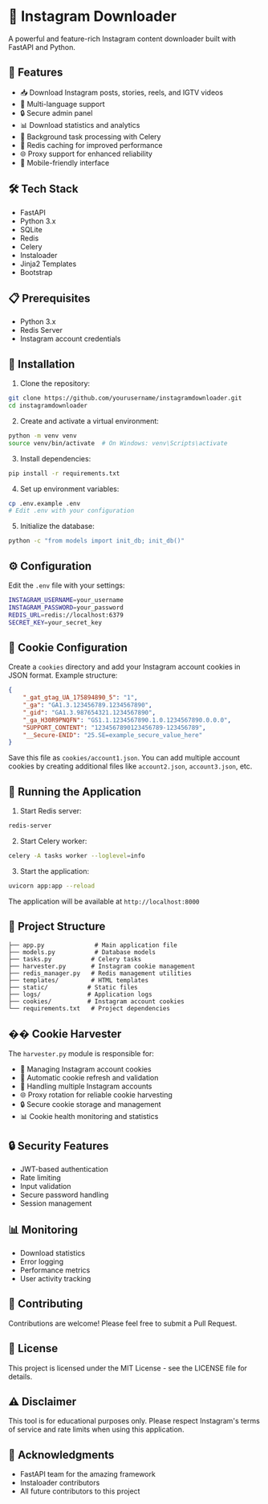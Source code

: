 # 📸 Instagram Downloader

A powerful and feature-rich Instagram content downloader built with FastAPI and Python.

## 🌟 Features

- 📥 Download Instagram posts, stories, reels, and IGTV videos
- 🔄 Multi-language support
- 🔒 Secure admin panel
- 📊 Download statistics and analytics
- 🔄 Background task processing with Celery
- 💾 Redis caching for improved performance
- 🌐 Proxy support for enhanced reliability
- 📱 Mobile-friendly interface

## 🛠️ Tech Stack

- FastAPI
- Python 3.x
- SQLite
- Redis
- Celery
- Instaloader
- Jinja2 Templates
- Bootstrap

## 📋 Prerequisites

- Python 3.x
- Redis Server
- Instagram account credentials

## 🚀 Installation

1. Clone the repository:

```bash
git clone https://github.com/yourusername/instagramdownloader.git
cd instagramdownloader
```

2. Create and activate a virtual environment:

```bash
python -m venv venv
source venv/bin/activate  # On Windows: venv\Scripts\activate
```

3. Install dependencies:

```bash
pip install -r requirements.txt
```

4. Set up environment variables:

```bash
cp .env.example .env
# Edit .env with your configuration
```

5. Initialize the database:

```bash
python -c "from models import init_db; init_db()"
```

## ⚙️ Configuration

Edit the `.env` file with your settings:

```bash
INSTAGRAM_USERNAME=your_username
INSTAGRAM_PASSWORD=your_password
REDIS_URL=redis://localhost:6379
SECRET_KEY=your_secret_key
```

## 🍪 Cookie Configuration

Create a `cookies` directory and add your Instagram account cookies in JSON format. Example structure:

```json
{
	"_gat_gtag_UA_175894890_5": "1",
	"_ga": "GA1.3.123456789.1234567890",
	"_gid": "GA1.3.987654321.1234567890",
	"_ga_H30R9PNQFN": "GS1.1.1234567890.1.0.1234567890.0.0.0",
	"SUPPORT_CONTENT": "1234567890123456789-123456789",
	"__Secure-ENID": "25.SE=example_secure_value_here"
}
```

Save this file as `cookies/account1.json`. You can add multiple account cookies by creating additional files like `account2.json`, `account3.json`, etc.

## 🚀 Running the Application

1. Start Redis server:

```bash
redis-server
```

2. Start Celery worker:

```bash
celery -A tasks worker --loglevel=info
```

3. Start the application:

```bash
uvicorn app:app --reload
```

The application will be available at `http://localhost:8000`

## 🔧 Project Structure

```
├── app.py              # Main application file
├── models.py           # Database models
├── tasks.py           # Celery tasks
├── harvester.py       # Instagram cookie management
├── redis_manager.py   # Redis management utilities
├── templates/         # HTML templates
├── static/           # Static files
├── logs/             # Application logs
├── cookies/          # Instagram account cookies
└── requirements.txt   # Project dependencies
```

## �� Cookie Harvester

The `harvester.py` module is responsible for:

- 🔑 Managing Instagram account cookies
- 🔄 Automatic cookie refresh and validation
- 🎯 Handling multiple Instagram accounts
- 🌐 Proxy rotation for reliable cookie harvesting
- 🔒 Secure cookie storage and management
- 📊 Cookie health monitoring and statistics

## 🔒 Security Features

- JWT-based authentication
- Rate limiting
- Input validation
- Secure password handling
- Session management

## 📊 Monitoring

- Download statistics
- Error logging
- Performance metrics
- User activity tracking

## 🤝 Contributing

Contributions are welcome! Please feel free to submit a Pull Request.

## 📝 License

This project is licensed under the MIT License - see the LICENSE file for details.

## ⚠️ Disclaimer

This tool is for educational purposes only. Please respect Instagram's terms of service and rate limits when using this application.

## 🙏 Acknowledgments

- FastAPI team for the amazing framework
- Instaloader contributors
- All future contributors to this project
